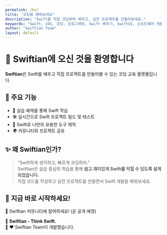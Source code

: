 ```yaml
---
permalink: /ko/
title: "코딩을 배워보세요"
description: "Swift를 직접 코딩하며 배우고, 실전 프로젝트를 만들어보세요."
keywords: "Swift, iOS, 코딩, 프로그래밍, Swift 배우기, SwiftUI, 소프트웨어 개발"
author: "Swiftian Team"
layout: default
---
```


# 🚀 Swiftian에 오신 것을 환영합니다

**Swiftian**은 Swift를 배우고 직접 프로젝트를 만들어볼 수 있는 코딩 교육 플랫폼입니다.

## 🌟 주요 기능
- 📖 실습 예제를 통해 Swift 학습
- 🛠️ 실시간으로 Swift 프로젝트 빌드 및 테스트
- 🎨 Swift로 나만의 유용한 도구 제작
- 🌍 커뮤니티와 프로젝트 공유

## ✨ 왜 Swiftian인가?
> "Swift하게 생각하고, 빠르게 코딩하자."  
Swiftian은 실습 중심의 학습을 통해 **쉽고 재미있게 Swift를 익힐 수 있도록 설계되었습니다.**  
직접 코드를 작성하고 실전 프로젝트를 만들면서 Swift 개발을 배워보세요.

## 📌 지금 바로 시작하세요!
💬 Swiftian 커뮤니티에 참여하세요! (곧 공개 예정)

🔹 **Swiftian - Think Swift.**  
📌 ❤️ Swiftian Team이 개발했습니다.

